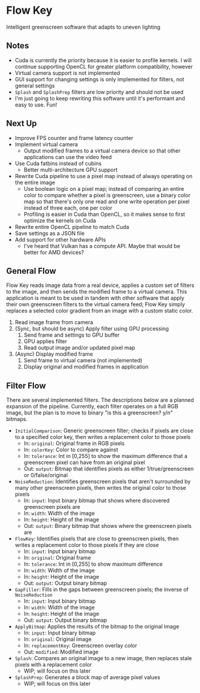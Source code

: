 # Flow Key

Intelligent greenscreen software that adapts to uneven lighting

## Notes

- Cuda is currently the priority because it is easier to profile kernels. I will continue supporting OpenCL for greater
  platform compatibility, however
- Virtual camera support is not implemented
- GUI support for changing settings is only implemented for filters, not general settings
- `Splash` and `SplashPrep` filters are low priority and should not be used
- I'm just going to keep rewriting this software until it's performant and easy to use. Fun!

## Next Up

- Improve FPS counter and frame latency counter
- Implement virtual camera
    - Output modified frames to a virtual camera device so that other applications can use the video feed
- Use Cuda fatbins instead of cubins
    - Better multi-architecture GPU support
- Rewrite Cuda pipeline to use a pixel map instead of always operating on the entire image
    - Use boolean logic on a pixel map; instead of comparing an entire color to compare whether a pixel is greenscreen,
      use a binary color map so that there's only one read and one write operation per pixel instead of three each, one
      per color
    - Profiling is easier in Cuda than OpenCL, so it makes sense to first optimize the kernels on Cuda
- Rewrite entire OpenCL pipeline to match Cuda
- Save settings as a JSON file
- Add support for other hardware APIs
    - I've heard that Vulkan has a compute API. Maybe that would be better for AMD devices?

## General Flow

Flow Key reads image data from a real device, applies a custom set of filters to the image, and then sends the modified
frame to a virtual camera. This application is meant to be used in tandem with other software that apply their own
greenscreen filters to the virtual camera feed; Flow Key simply replaces a selected color gradient from an image with a
custom static color.

1. Read image frame from camera
2. (Sync, but should be async) Apply filter using GPU processing
    1. Send frame and settings to GPU buffer
    2. GPU applies filter
    3. Read output image and/or updated pixel map
3. (Async) Display modified frame
    1. Send frame to virtual camera (not implemented)
    2. Display original and modified frames in application

## Filter Flow

There are several implemented filters. The descriptions below are a planned expansion of the pipeline. Currently, each
filter operates on a full RGB image, but the plan is to move to binary "is this a greenscreen? y/n" bitmaps.

- `InitialComparison`: Generic greenscreen filter; checks if pixels are close to a specified color key, then writes a
  replacement color to those pixels
    - In: `original`: Original frame in RGB pixels
    - In: `colorKey`: Color to compare against
    - In: `tolerance`: Int in [0,255] to show the maximum difference that a greenscreen pixel can have from an original
      pixel
    - Out: `output`: Bitmap that identifies pixels as either 1/true/greenscreen or 0/false/original
- `NoiseReduction`: Identifies greenscreen pixels that aren't surrounded by many other greenscreen pixels, then writes
  the original color to those pixels
    - In: `input`: Input binary bitmap that shows where discovered greenscreen pixels are
    - In: `width`: Width of the image
    - In: `height`: Height of the image
    - Out: `output`: Binary bitmap that shows where the greenscreen pixels are
- `FlowKey`: Identifies pixels that are close to greenscreen pixels, then writes a replacement color to those pixels if
  they are close
    - In: `input`: Input binary bitmap
    - In: `original`: Original frame
    - In: `tolerance`: Int in [0,255] to show maximum difference
    - In: `width`: Width of the image
    - In: `height`: Height of the image
    - Out: `output`: Output binary bitmap
- `GapFiller`: Fills in the gaps between greenscreen pixels; the inverse of `NoiseReduction`
    - In: `input`: Input binary bitmap
    - In: `width`: Width of the image
    - In: `height`: Height of the image
    - Out: `output`: Output binary bitmap
- `ApplyBitmap`: Applies the results of the bitmap to the original image
    - In: `input`: Input binary bitmap
    - In: `original`: Original image
    - In: `replacementKey`: Greenscreen overlay color  
    - Out: `modified`: Modified image
- `Splash`: Compares an original image to a new image, then replaces stale pixels with a replacement color
    - WIP; will focus on this later
- `SplashPrep`: Generates a block map of average pixel values
    - WIP; will focus on this later